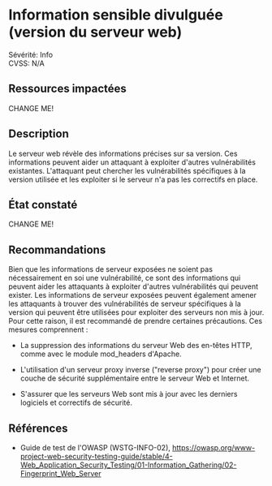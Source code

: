 # Information sensible divulguée (version du serveur web)

Sévérité: Info  
CVSS: N/A

## Ressources impactées

CHANGE ME!

## Description

Le serveur web révèle des informations précises sur sa version. Ces informations peuvent aider un attaquant à exploiter d'autres vulnérabilités existantes. L'attaquant peut chercher les vulnérabilités spécifiques à la version utilisée et les exploiter si le serveur n'a pas les correctifs en place.

## État constaté

CHANGE ME!

## Recommandations

Bien que les informations de serveur exposées ne soient pas nécessairement en soi une vulnérabilité, ce sont des informations qui peuvent aider les attaquants à exploiter d'autres vulnérabilités qui peuvent exister. Les informations de serveur exposées peuvent également amener les attaquants à trouver des vulnérabilités de serveur spécifiques à la version qui peuvent être utilisées pour exploiter des serveurs non mis à jour. Pour cette raison, il est recommandé de prendre certaines précautions. Ces mesures comprennent :

* La suppression des informations du serveur Web des en-têtes HTTP, comme avec le module mod_headers d'Apache.

* L'utilisation d'un serveur proxy inverse ("reverse proxy") pour créer une couche de sécurité supplémentaire entre le serveur Web et Internet.

* S'assurer que les serveurs Web sont mis à jour avec les derniers logiciels et correctifs de sécurité.

## Références

* Guide de test de l'OWASP (WSTG-INFO-02), https://owasp.org/www-project-web-security-testing-guide/stable/4-Web_Application_Security_Testing/01-Information_Gathering/02-Fingerprint_Web_Server
